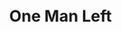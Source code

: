 ---
title: One Man Left
type: channel
channel: onemanleft
menu:
  main:
    parent: Channels
videos:
- Xvl77xvQfiA
- xwxiqHY7kvw
- a04ZuuKxj8k
- yGZljiS1r1o
- LWL3BD9_p-4
- rURhJr0cDnk
---